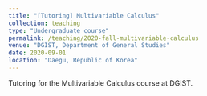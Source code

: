 ```yaml
---
title: "[Tutoring] Multivariable Calculus"
collection: teaching
type: "Undergraduate course"
permalink: /teaching/2020-fall-multivariable-calculus
venue: "DGIST, Department of General Studies"
date: 2020-09-01
location: "Daegu, Republic of Korea"
---
```


Tutoring for the Multivariable Calculus course at DGIST.
